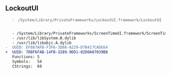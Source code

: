 ## LockoutUI

> `/System/Library/PrivateFrameworks/LockoutUI.framework/LockoutUI`

```diff

   - /System/Library/PrivateFrameworks/ScreenTimeUI.framework/ScreenTimeUI
   - /usr/lib/libSystem.B.dylib
   - /usr/lib/libobjc.A.dylib
-  UUID: EF867AFB-F3F6-3D66-A229-D7B417CADE64
+  UUID: 7DBF6FAB-14FB-3289-9DD1-02D0A07039B8
   Functions: 5
   Symbols:   54
   CStrings:  69

```
